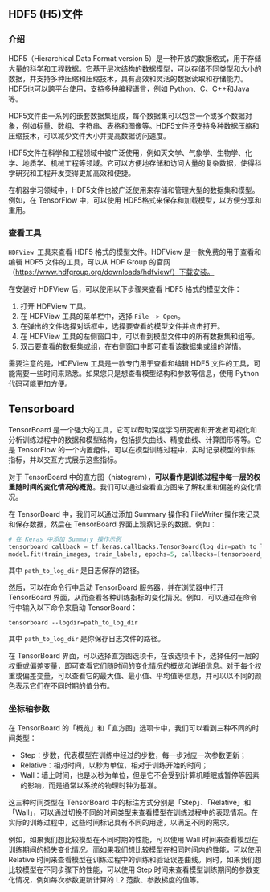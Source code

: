 ## HDF5 (H5)文件

### 介绍

HDF5（Hierarchical Data Format version 5）是一种开放的数据格式，用于存储大量的科学和工程数据。它基于层次结构的数据模型，可以存储不同类型和大小的数据，并支持多种压缩和压缩技术，具有高效和灵活的数据读取和存储能力。 HDF5也可以跨平台使用，支持多种编程语言，例如 Python、C、C++和Java等。

HDF5文件由一系列的嵌套数据集组成，每个数据集可以包含一个或多个数据对象，例如标量、数组、字符串、表格和图像等。HDF5文件还支持多种数据压缩和压缩技术，可以减少文件大小并提高数据访问速度。

HDF5文件在科学和工程领域中被广泛使用，例如天文学、气象学、生物学、化学、地质学、机械工程等领域。它可以方便地存储和访问大量的复杂数据，使得科学研究和工程开发变得更加高效和便捷。

在机器学习领域中，HDF5文件也被广泛使用来存储和管理大型的数据集和模型。例如，在 TensorFlow 中，可以使用 HDF5格式来保存和加载模型，以方便分享和重用。

### 查看工具

`HDFView `工具来查看 HDF5 格式的模型文件。HDFView 是一款免费的用于查看和编辑 HDF5 文件的工具，可以从 HDF Group 的官网（https://www.hdfgroup.org/downloads/hdfview/）下载安装。

在安装好 HDFView 后，可以使用以下步骤来查看 HDF5 格式的模型文件：

1. 打开 HDFView 工具。
2. 在 HDFView 工具的菜单栏中，选择 `File -> Open`。
3. 在弹出的文件选择对话框中，选择要查看的模型文件并点击打开。
4. 在 HDFView 工具的左侧窗口中，可以看到模型文件中的所有数据集和组等。
5. 双击要查看的数据集或组，在右侧窗口中即可查看该数据集或组的详情。

需要注意的是，HDFView 工具是一款专门用于查看和编辑 HDF5 文件的工具，可能需要一些时间来熟悉。如果您只是想查看模型结构和参数等信息，使用 Python 代码可能更加方便。



## Tensorboard

TensorBoard 是一个强大的工具，它可以帮助深度学习研究者和开发者可视化和分析训练过程中的数据和模型结构，包括损失曲线、精度曲线、计算图形等等。它是 TensorFlow 的一个内置组件，可以在模型训练过程中，实时记录模型的训练指标，并以交互方式展示这些指标。

对于 TensorBoard 中的直方图（histogram），**可以看作是训练过程中每一层的权重随时间的变化情况的概览**。我们可以通过查看直方图来了解权重和偏差的变化情况。

在 TensorBoard 中，我们可以通过添加 Summary 操作和 FileWriter 操作来记录和保存数据，然后在 TensorBoard 界面上观察记录的数据。例如：

```python
# 在 Keras 中添加 Summary 操作示例
tensorboard_callback = tf.keras.callbacks.TensorBoard(log_dir=path_to_log_dir)
model.fit(train_images, train_labels, epochs=5, callbacks=[tensorboard_callback])
```

其中 `path_to_log_dir` 是日志保存的路径。

然后，可以在命令行中启动 TensorBoard 服务器，并在浏览器中打开 TensorBoard 界面，从而查看各种训练指标的变化情况。例如，可以通过在命令行中输入以下命令来启动 TensorBoard：

```
tensorboard --logdir=path_to_log_dir
```

其中 `path_to_log_dir` 是你保存日志文件的路径。

在 TensorBoard 界面，可以选择直方图选项卡，在该选项卡下，选择任何一层的权重或偏差变量，即可查看它们随时间的变化情况的概览和详细信息。对于每个权重或偏差变量，可以查看它的最大值、最小值、平均值等信息，并可以以不同的颜色表示它们在不同时期的值分布。

### 坐标轴参数

在 TensorBoard 的「概览」和「直方图」选项卡中，我们可以看到三种不同的时间类型：

- Step：步数，代表模型在训练中经过的步数，每一步对应一次参数更新；
- Relative：相对时间，以秒为单位，相对于训练开始的时间；
- Wall：墙上时间，也是以秒为单位，但是它不会受到计算机睡眠或暂停等因素的影响，而是通常以系统的物理时钟为基准。 

这三种时间类型在 TensorBoard 中的标注方式分别是「Step」、「Relative」和「Wall」，可以通过切换不同的时间类型来查看模型在训练过程中的表现情况。在实际的训练过程中，这些时间标记具有不同的用途，以满足不同的需求。

例如，如果我们想比较模型在不同时期的性能，可以使用 Wall 时间来查看模型在训练期间的损失变化情况。而如果我们想比较模型在相同时间内的性能，可以使用 Relative 时间来查看模型在训练过程中的训练和验证误差曲线。同时，如果我们想比较模型在不同步骤下的性能，可以使用 Step 时间来查看模型训练期间的参数变化情况，例如每次参数更新计算的 L2 范数、参数梯度的值等。


